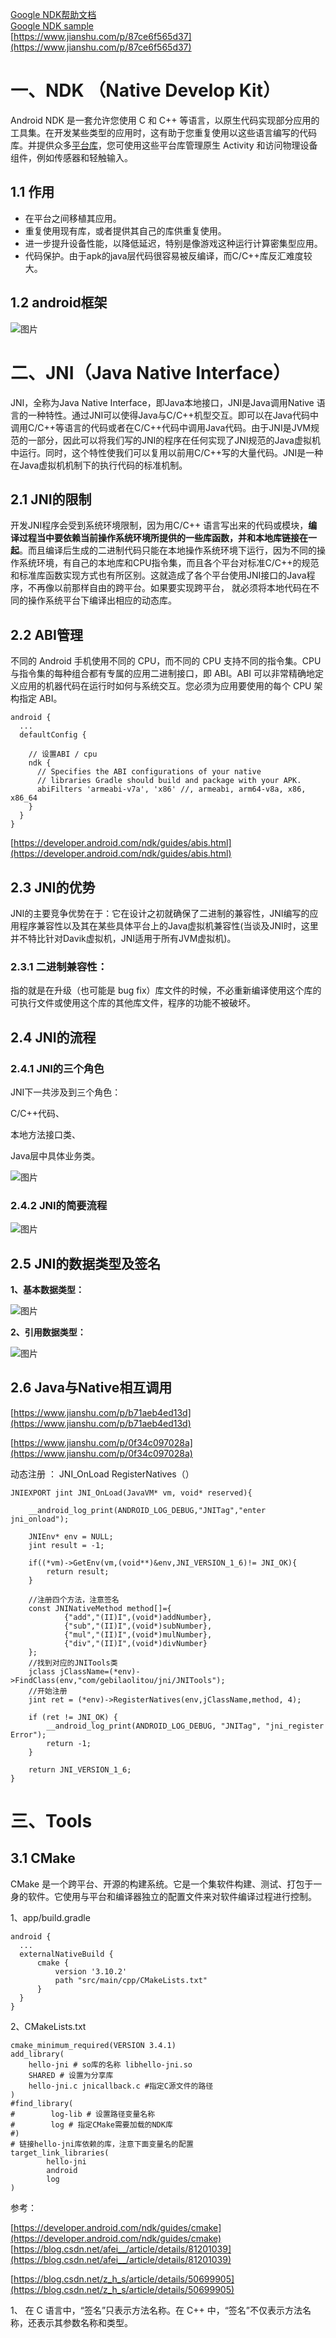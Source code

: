 [Google NDK帮助文档](https://developer.android.com/ndk)<br/>
[Google NDK sample](https://github.com/android/ndk-samples) <br/>
[https://www.jianshu.com/p/87ce6f565d37](https://www.jianshu.com/p/87ce6f565d37)<br/>

# 一、NDK （Native Develop Kit）
Android NDK 是一套允许您使用 C 和 C++ 等语言，以原生代码实现部分应用的工具集。在开发某些类型的应用时，这有助于您重复使用以这些语言编写的代码库。并提供众多[平台库](https://developer.android.com/ndk/guides/stable_apis.html)，您可使用这些平台库管理原生 Activity 和访问物理设备组件，例如传感器和轻触输入。

## 1.1 作用
* 在平台之间移植其应用。
* 重复使用现有库，或者提供其自己的库供重复使用。
* 进一步提升设备性能，以降低延迟，特别是像游戏这种运行计算密集型应用。
* 代码保护。由于apk的java层代码很容易被反编译，而C/C++库反汇难度较大。
## 1.2 android框架
![图片](https://uploader.shimo.im/f/LgBF5FX07c06o4sG.jpg!thumbnail)

# 二、JNI（Java Native Interface）
JNI，全称为Java Native Interface，即Java本地接口，JNI是Java调用Native 语言的一种特性。通过JNI可以使得Java与C/C++机型交互。即可以在Java代码中调用C/C++等语言的代码或者在C/C++代码中调用Java代码。由于JNI是JVM规范的一部分，因此可以将我们写的JNI的程序在任何实现了JNI规范的Java虚拟机中运行。同时，这个特性使我们可以复用以前用C/C++写的大量代码。JNI是一种在Java虚拟机机制下的执行代码的标准机制。

## 2.1 JNI的限制
开发JNI程序会受到系统环境限制，因为用C/C++ 语言写出来的代码或模块，**编译过程当中要依赖当前操作系统环境所提供的一些库函数，并和本地库链接在一起**。而且编译后生成的二进制代码只能在本地操作系统环境下运行，因为不同的操作系统环境，有自己的本地库和CPU指令集，而且各个平台对标准C/C++的规范和标准库函数实现方式也有所区别。这就造成了各个平台使用JNI接口的Java程序，不再像以前那样自由的跨平台。如果要实现跨平台， 就必须将本地代码在不同的操作系统平台下编译出相应的动态库。

## 2.2 ABI管理
不同的 Android 手机使用不同的 CPU，而不同的 CPU 支持不同的指令集。CPU 与指令集的每种组合都有专属的应用二进制接口，即 ABI。ABI 可以非常精确地定义应用的机器代码在运行时如何与系统交互。您必须为应用要使用的每个 CPU 架构指定 ABI。

```
android {
  ...
  defaultConfig {
  
    // 设置ABI / cpu
    ndk {
      // Specifies the ABI configurations of your native
      // libraries Gradle should build and package with your APK.
      abiFilters 'armeabi-v7a', 'x86' //, armeabi, arm64-v8a, x86, x86_64
    }
  }
}
```
[https://developer.android.com/ndk/guides/abis.html](https://developer.android.com/ndk/guides/abis.html)
## 2.3 JNI的优势
JNI的主要竞争优势在于：它在设计之初就确保了二进制的兼容性，JNI编写的应用程序兼容性以及其在某些具体平台上的Java虚拟机兼容性(当谈及JNI时，这里并不特比针对Davik虚拟机，JNI适用于所有JVM虚拟机)。

### 2.3.1 二进制兼容性：
指的就是在升级（也可能是 bug fix）库文件的时候，不必重新编译使用这个库的可执行文件或使用这个库的其他库文件，程序的功能不被破坏。

## 2.4 JNI的流程
### 2.4.1 JNI的三个角色
JNI下一共涉及到三个角色：

C/C++代码、

本地方法接口类、

Java层中具体业务类。

![图片](https://uploader.shimo.im/f/ZlDRTaj7sy0BvNZF.jpg!thumbnail)

### 2.4.2 JNI的简要流程
![图片](https://uploader.shimo.im/f/cnpZTv9XZzcQ3OSJ.jpg!thumbnail)

## 2.5 JNI的数据类型及签名
**1、基本数据类型：**

![图片](https://uploader.shimo.im/f/HQS3k4cWXE4NgFoQ.png!thumbnail)

**2、引用数据类型：**

![图片](https://uploader.shimo.im/f/epwjasuWS30xffnm.png!thumbnail)

## 2.6 Java与Native相互调用
[https://www.jianshu.com/p/b71aeb4ed13d](https://www.jianshu.com/p/b71aeb4ed13d)

[https://www.jianshu.com/p/0f34c097028a](https://www.jianshu.com/p/0f34c097028a)

动态注册 ：  JNI_OnLoad     RegisterNatives（）

```
JNIEXPORT jint JNI_OnLoad(JavaVM* vm, void* reserved){

    __android_log_print(ANDROID_LOG_DEBUG,"JNITag","enter jni_onload");

    JNIEnv* env = NULL;
    jint result = -1;

    if((*vm)->GetEnv(vm,(void**)&env,JNI_VERSION_1_6)!= JNI_OK){
        return result;
    }

    //注册四个方法，注意签名
    const JNINativeMethod method[]={
            {"add","(II)I",(void*)addNumber},
            {"sub","(II)I",(void*)subNumber},
            {"mul","(II)I",(void*)mulNumber},
            {"div","(II)I",(void*)divNumber}
    };
    //找到对应的JNITools类
    jclass jClassName=(*env)->FindClass(env,"com/gebilaolitou/jni/JNITools");
    //开始注册
    jint ret = (*env)->RegisterNatives(env,jClassName,method, 4);

    if (ret != JNI_OK) {
        __android_log_print(ANDROID_LOG_DEBUG, "JNITag", "jni_register Error");
        return -1;
    }

    return JNI_VERSION_1_6;
}
```



# 三、Tools
## 3.1 CMake
CMake 是一个跨平台、开源的构建系统。它是一个集软件构建、测试、打包于一身的软件。它使用与平台和编译器独立的配置文件来对软件编译过程进行控制。

1、app/build.gradle

```
android {
  ...
  externalNativeBuild {
      cmake {
          version '3.10.2'
          path "src/main/cpp/CMakeLists.txt"
      }
  }
}
```
2、CMakeLists.txt
```
cmake_minimum_required(VERSION 3.4.1)
add_library(
    hello-jni # so库的名称 libhello-jni.so
    SHARED # 设置为分享库
    hello-jni.c jnicallback.c #指定C源文件的路径
)
#find_library(
#        log-lib # 设置路径变量名称
#        log # 指定CMake需要加载的NDK库
#)
# 链接hello-jni库依赖的库，注意下面变量名的配置
target_link_libraries(
        hello-jni
        android
        log
)
```

参考：

[https://developer.android.com/ndk/guides/cmake](https://developer.android.com/ndk/guides/cmake)
[https://blog.csdn.net/afei__/article/details/81201039](https://blog.csdn.net/afei__/article/details/81201039)

[https://blog.csdn.net/z_h_s/article/details/50699905](https://blog.csdn.net/z_h_s/article/details/50699905)




1、 在 C 语言中，“签名”只表示方法名称。在 C++ 中，“签名”不仅表示方法名称，还表示其参数名称和类型。


